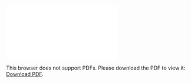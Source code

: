 <object data="christ-in-song/CIS1908pdfs/868.pdf" type="application/pdf" width="100%" height="1024px">
    <embed src="christ-in-song/CIS1908pdfs/868.pdf">
        <p>This browser does not support PDFs. Please download the PDF to view it: <a href="christ-in-song/CIS1908pdfs/868.pdf">Download PDF</a>.</p>
    </embed>
</object>
